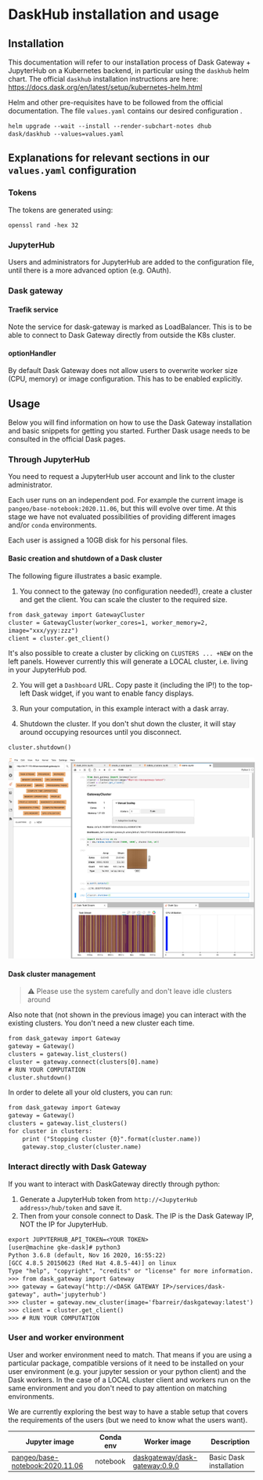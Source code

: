 # DaskHub installation and usage

## Installation 

This documentation will refer to our installation process of Dask Gateway + JupyterHub on a Kubernetes backend, in particular
using the `daskhub` helm chart. The official `daskhub` installation instructions are here: https://docs.dask.org/en/latest/setup/kubernetes-helm.html

Helm and other pre-requisites have to be followed from the official documentation. The file `values.yaml` contains our 
desired configuration .
```
helm upgrade --wait --install --render-subchart-notes dhub dask/daskhub --values=values.yaml
```

## Explanations for relevant sections in our `values.yaml` configuration 

### Tokens
The tokens are generated using:  
```
openssl rand -hex 32
```
### JupyterHub
Users and administrators for JupyterHub are added to the configuration file, until there is a
more advanced option (e.g. OAuth).

### Dask gateway
#### Traefik service
Note the service for dask-gateway is marked as LoadBalancer. This is to be able to connect 
to Dask Gateway directly from outside the K8s cluster.

#### optionHandler
By default Dask Gateway does not allow users to overwrite worker size (CPU, memory) 
or image configuration. This has to be enabled explicitly.

## Usage

Below you will find information on how to use the Dask Gateway installation and basic snippets for getting you started. 
Further Dask usage needs to be consulted in the official Dask pages. 

### Through JupyterHub

You need to request a JupyterHub user account and link to the cluster administrator.

Each user runs on an independent pod. For example the current image is `pangeo/base-notebook:2020.11.06`, but this
will evolve over time. At this stage we have not evaluated possibilities of providing different images and/or `conda` environments. 

Each user is assigned a 10GB disk for his personal files.

#### Basic creation and shutdown of a Dask cluster

The following figure illustrates a basic example. 
1. You connect to the gateway (no configuration needed!), create a cluster and get the client. You can scale the cluster
to the required size.
```
from dask_gateway import GatewayCluster
cluster = GatewayCluster(worker_cores=1, worker_memory=2, image="xxx/yyy:zzz")
client = cluster.get_client()
```
It's also possible to create a cluster by clicking on `CLUSTERS ... +NEW` on the left panels. However currently 
this will generate a LOCAL cluster, i.e. living in your JupyterHub pod.

2. You will get a `Dashboard` URL. Copy paste it (including the IP!) to the top-left Dask widget, if you want to enable
   fancy displays.

2. Run your computation, in this example interact with a dask array.

2. Shutdown the cluster. If you don't shut down the cluster, it will stay around occupying resources until you disconnect.
```
cluster.shutdown()
```

![Hello](https://github.com/gcp4hep/analysis-cluster/blob/main/daskhub/images/dg_basic.png)

#### Dask cluster management

> :warning: Please use the system carefully and don't leave idle clusters around

Also note that (not shown in the previous image) you can interact with the existing clusters. You don't need a new cluster each time.
```
from dask_gateway import Gateway
gateway = Gateway()
clusters = gateway.list_clusters()
cluster = gateway.connect(clusters[0].name)
# RUN YOUR COMPUTATION
cluster.shutdown()
```
In order to delete all your old clusters, you can run:
```
from dask_gateway import Gateway
gateway = Gateway()
clusters = gateway.list_clusters()
for cluster in clusters:
    print ("Stopping cluster {0}".format(cluster.name))
    gateway.stop_cluster(cluster.name)
```

### Interact directly with Dask Gateway

If you want to interact with DaskGateway directly through python:
1. Generate a JupyterHub token from `http://<JupyterHub address>/hub/token` and save it.
1. Then from your console connect to Dask. The IP is the Dask Gateway IP, NOT the IP for JupyterHub.
```
export JUPYTERHUB_API_TOKEN=<YOUR TOKEN>
[user@machine gke-dask]# python3
Python 3.6.8 (default, Nov 16 2020, 16:55:22)
[GCC 4.8.5 20150623 (Red Hat 4.8.5-44)] on linux
Type "help", "copyright", "credits" or "license" for more information.
>>> from dask_gateway import Gateway
>>> gateway = Gateway("http://<DASK GATEWAY IP>/services/dask-gateway", auth='jupyterhub')
>>> cluster = gateway.new_cluster(image='fbarreir/daskgateway:latest')
>>> client = cluster.get_client()
>>> # RUN YOUR COMPUTATION
```

### User and worker environment

User and worker environment need to match. That means if you are using a particular package, compatible versions of it need to be installed on your user environment (e.g. your jupyter session or your python client) and the Dask workers. In the case of a LOCAL cluster client and workers run on the same environment and you don't need to pay attention on matching environments. 

We are currently exploring the best way to have a stable setup that covers the requirements of the users (but we need to know what the users want).

| Jupyter image | Conda env | Worker image | Description |
| ------------- | ------------- | ----- | ----- |
| [pangeo/base-notebook:2020.11.06](https://github.com/pangeo-data/pangeo-docker-images) | notebook | [daskgateway/dask-gateway:0.9.0](https://github.com/dask/dask-gateway/tree/main/dask-gateway) | Basic Dask installation |
